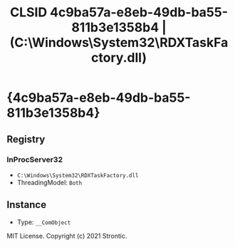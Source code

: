 ﻿---
title: "CLSID 4c9ba57a-e8eb-49db-ba55-811b3e1358b4 | (C:\\Windows\\System32\\RDXTaskFactory.dll)"
excerpt: What is COM-Object CLSID 4c9ba57a-e8eb-49db-ba55-811b3e1358b4?
---

# {4c9ba57a-e8eb-49db-ba55-811b3e1358b4}


## Registry


### InProcServer32

* `C:\Windows\System32\RDXTaskFactory.dll`
* ThreadingModel: `Both`

## Instance

* Type: `__ComObject`

MIT License. Copyright (c) 2021 Strontic.


